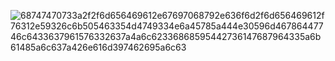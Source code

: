
![68747470733a2f2f6d656469612e67697068792e636f6d2f6d656469612f76312e59326c6b505463354d4749334e6a45785a444e30596d46786447746c6433637961576332637a4a6c62336868595442736147687964335a6b61485a6c637a426e616d397462695a6c63](https://github.com/user-attachments/assets/e1e94af5-c090-4f6e-b520-a8b124bd64fc)
